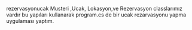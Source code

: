 rezervasyonucak Musteri ,Ucak, Lokasyon,ve Rezervasyon classlarımız vardır bu yapıları kullanarak program.cs de bir ucak rezarvasyonu yapma uygulaması yaptım.
